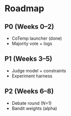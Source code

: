 # Roadmap

## P0 (Weeks 0–2)
- CoTemp launcher (done)
- Majority vote + logs

## P1 (Weeks 3–5)
- Judge model + constraints
- Experiment harness

## P2 (Weeks 6–8)
- Debate round (N=1)
- Bandit weights (alpha)
